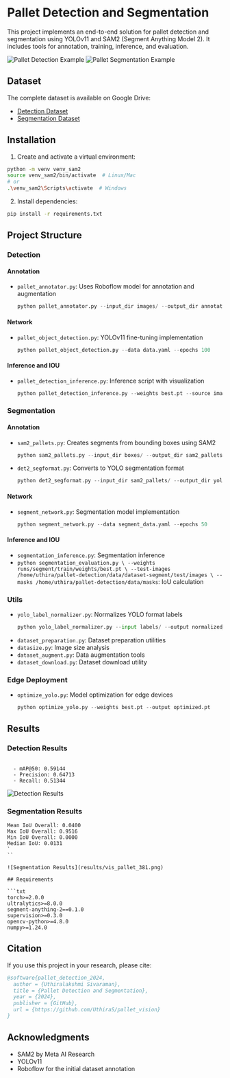 # Pallet Detection and Segmentation

This project implements an end-to-end solution for pallet detection and segmentation using YOLOv11 and SAM2 (Segment Anything Model 2). It includes tools for annotation, training, inference, and evaluation.

![Pallet Detection Example](results/aug_pallet_287.jpg)
![Pallet Segmentation Example](results/vis_pallet_337.png)

## Dataset

The complete dataset is available on Google Drive:
- [Detection Dataset](https://drive.google.com/drive/folders/xxx)
- [Segmentation Dataset](https://drive.google.com/drive/folders/xxx)

## Installation

1. Create and activate a virtual environment:
```bash
python -m venv venv_sam2
source venv_sam2/bin/activate  # Linux/Mac
# or
.\venv_sam2\Scripts\activate  # Windows
```

2. Install dependencies:
```bash
pip install -r requirements.txt
```

## Project Structure

### Detection

#### Annotation
- `pallet_annotator.py`: Uses Roboflow model for annotation and augmentation
  ```python
  python pallet_annotator.py --input_dir images/ --output_dir annotations/
  ```

#### Network
- `pallet_object_detection.py`: YOLOv11 fine-tuning implementation
  ```python
  python pallet_object_detection.py --data data.yaml --epochs 100
  ```

#### Inference and IOU
- `pallet_detection_inference.py`: Inference script with visualization
  ```python
  python pallet_detection_inference.py --weights best.pt --source images/
  ```

### Segmentation

#### Annotation
- `sam2_pallets.py`: Creates segments from bounding boxes using SAM2
  ```python
  python sam2_pallets.py --input_dir boxes/ --output_dir sam2_pallets/
  ```
- `det2_segformat.py`: Converts to YOLO segmentation format
  ```python
  python det2_segformat.py --input_dir sam2_pallets/ --output_dir yolo_segments/
  ```

#### Network
- `segment_network.py`: Segmentation model implementation
  ```python
  python segment_network.py --data segment_data.yaml --epochs 50
  ```

#### Inference and IOU
- `segmentation_inference.py`: Segmentation inference
- ` python segmentation_evaluation.py \
    --weights runs/segment/train/weights/best.pt \
    --test-images /home/uthira/pallet-detection/data/dataset-segment/test/images \
    --masks /home/uthira/pallet-detection/data/masks `: IoU calculation

### Utils

- `yolo_label_normalizer.py`: Normalizes YOLO format labels
  ```python
  python yolo_label_normalizer.py --input labels/ --output normalized_labels/
  ```
- `dataset_preparation.py`: Dataset preparation utilities
- `datasize.py`: Image size analysis
- `dataset_augment.py`: Data augmentation tools
- `dataset_download.py`: Dataset download utility

### Edge Deployment

- `optimize_yolo.py`: Model optimization for edge devices
  ```python
  python optimize_yolo.py --weights best.pt --output optimized.pt
  ```

## Results

### Detection Results
```

  - mAP@50: 0.59144
  - Precision: 0.64713
  - Recall: 0.51344
```

![Detection Results](results/aug_pallet_105.jpg)

### Segmentation Results
```
Mean IoU Overall: 0.0400
Max IoU Overall: 0.9516
Min IoU Overall: 0.0000
Median IoU: 0.0131
`
``

![Segmentation Results](results/vis_pallet_381.png)

## Requirements

```txt
torch>=2.0.0
ultralytics>=8.0.0
segment-anything-2==0.1.0
supervision>=0.3.0
opencv-python>=4.8.0
numpy>=1.24.0
```

## Citation

If you use this project in your research, please cite:
```bibtex
@software{pallet_detection_2024,
  author = {Uthiralakshmi Sivaraman},
  title = {Pallet Detection and Segmentation},
  year = {2024},
  publisher = {GitHub},
  url = {https://github.com/UthiraS/pallet_vision}
}
```



## Acknowledgments

- SAM2 by Meta AI Research
- YOLOv11
- Roboflow for the initial dataset annotation